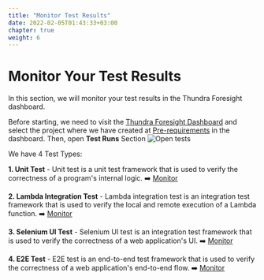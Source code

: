 ```yaml
---
title: "Monitor Test Results"
date: 2022-02-05T01:43:33+03:00
chapter: true
weight: 6
---
```


# Monitor Your Test Results

In this section, we will monitor your test results in the Thundra Foresight dashboard.

Before starting, we need to visit the [Thundra Foresight Dashboard](https://foresight.thundra.io/) and select the project where we have created at [Pre-requirements](/pre-requirements.html) in the dashboard. Then, open **Test Runs** Section
![Open tests](/images/integrate-foresight/run-test/04.gif)

We have 4 Test Types:

**1. Unit Test** - Unit test is a unit test framework that is used to verify the correctness of a program's internal logic.
:arrow_right: [Monitor](/monitor-test-results/unit-test.html)

**2. Lambda Integration Test** - Lambda integration test is an integration test framework that is used to verify the local and remote execution of a Lambda function.
:arrow_right: [Monitor](/monitor-test-results/integration-test.html)

**3. Selenium UI Test** - Selenium UI test is an integration test framework that is used to verify the correctness of a web application's UI.
:arrow_right: [Monitor](/monitor-test-results/selenium-test.html)

**4. E2E Test** - E2E test is an end-to-end test framework that is used to verify the correctness of a web application's end-to-end flow.
:arrow_right: [Monitor](/monitor-test-results/e2e-test.html)